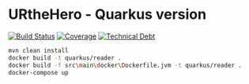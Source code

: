 # URtheHero - Quarkus version

[![Build Status](https://travis-ci.com/tdevilleduc/urthehero-reader.svg)](https://travis-ci.com/tdevilleduc/urthehero-reader)
[![Coverage](https://sonarcloud.io/api/project_badges/measure?project=com.tdevilleduc.urthehero%3Aurthehero-reader&metric=coverage)](https://sonarcloud.io/dashboard?id=com.tdevilleduc.urthehero%3Aurthehero-reader)
[![Technical Debt](https://sonarcloud.io/api/project_badges/measure?project=com.tdevilleduc.urthehero%3Aurthehero-reader&metric=sqale_index)](https://sonarcloud.io/dashboard?id=com.tdevilleduc.urthehero%3Aurthehero-reader)


```bash
mvn clean install
docker build -t quarkus/reader .
docker build -f src\main\docker\Dockerfile.jvm -t quarkus/reader .
docker-compose up
```
